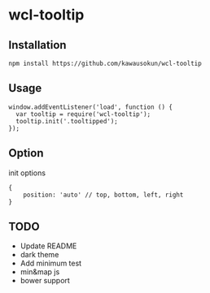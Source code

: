 # wcl-tooltip

## Installation

```
npm install https://github.com/kawausokun/wcl-tooltip
```

## Usage

```
window.addEventListener('load', function () {
  var tooltip = require('wcl-tooltip');
  tooltip.init('.tooltipped');
});
```

## Option

init options

```
{
    position: 'auto' // top, bottom, left, right
}
```

## TODO

* Update README
* dark theme
* Add minimum test
* min&map js
* bower support

